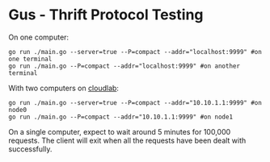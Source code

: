 # Gus - Thrift Protocol Testing

On one computer:
```
go run ./main.go --server=true --P=compact --addr="localhost:9999" #on one terminal
go run ./main.go --P=compact --addr="localhost:9999" #on another terminal
```

With two computers on [cloudlab](https://www.cloudlab.us/p/f08bff16177c0602efcaf211be7034939fc86d06):
```
go run ./main.go --server=true --P=compact --addr="10.10.1.1:9999" #on node0
go run ./main.go --P=compact --addr="10.10.1.1:9999" #on node1
```

On a single computer, expect to wait around 5 minutes for 100,000 requests. The client will exit when all the requests have been dealt with successfully.